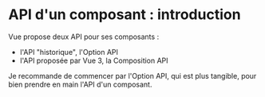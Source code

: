 # API d'un composant : introduction

Vue propose deux API pour ses composants :
- l'API "historique", l'Option API
- l'API proposée par Vue 3, la Composition API

Je recommande de commencer par l'Option API, qui est plus tangible, pour bien prendre en main l'API d'un composant.